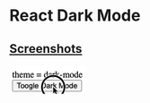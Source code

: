 # React Dark Mode

## [Screenshots](https://github.com/LiorRabinovich/whatsapp/tree/master/screenshots)
![screenshots](https://raw.githubusercontent.com/LiorRabinovich/react-dark-mode/master/screenshot/screenshot.gif)
